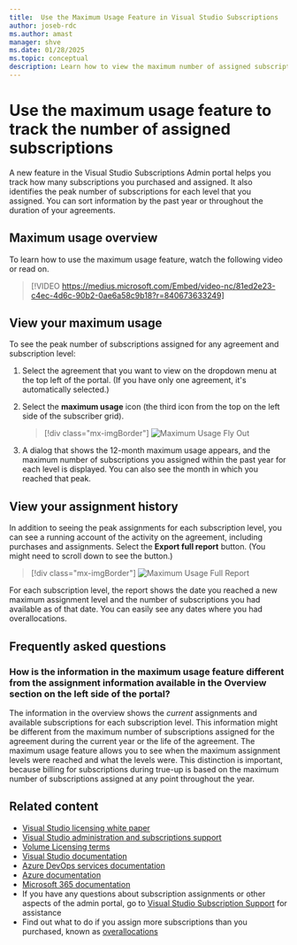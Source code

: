 ```yaml
---
title:  Use the Maximum Usage Feature in Visual Studio Subscriptions
author: joseb-rdc
ms.author: amast
manager: shve
ms.date: 01/28/2025
ms.topic: conceptual
description: Learn how to view the maximum number of assigned subscriptions in the admin portal.
---
```

# Use the maximum usage feature to track the number of assigned subscriptions

A new feature in the Visual Studio Subscriptions Admin portal helps you track how many subscriptions you purchased and assigned. It also identifies the peak number of subscriptions for each level that you assigned. You can sort information by the past year or throughout the duration of your agreements.

## Maximum usage overview

To learn how to use the maximum usage feature, watch the following video or read on.
> [!VIDEO https://medius.microsoft.com/Embed/video-nc/81ed2e23-c4ec-4d6c-90b2-0ae6a58c9b18?r=840673633249]

## View your maximum usage

To see the peak number of subscriptions assigned for any agreement and subscription level:

1. Select the agreement that you want to view on the dropdown menu at the top left of the portal. (If you have only one agreement, it's automatically selected.)
2. Select the **maximum usage** icon (the third icon from the top on the left side of the subscriber grid).  

    > [!div class="mx-imgBorder"]
    > ![Maximum Usage Fly Out](_img/maximum-usage/maximum-usage-menu.png "Screenshot of the maximum usage dialog. The maximum usage button in the left pane is highlighted.")

3. A dialog that shows the 12-month maximum usage appears, and the maximum number of subscriptions you assigned within the past year for each level is displayed. You can also see the month in which you reached that peak.

## View your assignment history

In addition to seeing the peak assignments for each subscription level, you can see a running account of the activity on the agreement, including purchases and assignments. Select the **Export full report** button. (You might need to scroll down to see the button.)  

> [!div class="mx-imgBorder"]
> ![Maximum Usage Full Report](_img/maximum-usage/maximum-usage-full-report.png "Screenshot of the assignment history report.")

For each subscription level, the report shows the date you reached a new maximum assignment level and the number of subscriptions you had available as of that date. You can easily see any dates where you had overallocations.  

## Frequently asked questions

### How is the information in the maximum usage feature different from the assignment information available in the Overview section on the left side of the portal?

The information in the overview shows the *current* assignments and available subscriptions for each subscription level. This information might be different from the maximum number of subscriptions assigned for the agreement during the current year or the life of the agreement. The maximum usage feature allows you to see when the maximum assignment levels were reached and what the levels were. This distinction is important, because billing for subscriptions during true-up is based on the maximum number of subscriptions assigned at any point throughout the year.

## Related content

* [Visual Studio licensing white paper](https://visualstudio.microsoft.com/wp-content/uploads/2019/06/Visual-Studio-Licensing-Whitepaper-May-2019.pdf)
* [Visual Studio administration and subscriptions support](https://aka.ms/vsadminhelp)
* [Volume Licensing terms](https://www.microsoft.com/licensing/docs/view/Licensing-Use-Rights)
* [Visual Studio documentation](/visualstudio/)
* [Azure DevOps services documentation](/azure/devops/)
* [Azure documentation](/azure/)
* [Microsoft 365 documentation](/microsoft-365/)
* If you have any questions about subscription assignments or other aspects of the admin portal, go to [Visual Studio Subscription Support](https://visualstudio.microsoft.com/subscriptions/support/) for assistance
* Find out what to do if you assign more subscriptions than you purchased, known as [overallocations](handle-overclaimed-license.md)
